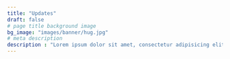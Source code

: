 ```yaml
---
title: "Updates"
draft: false
# page title background image
bg_image: "images/banner/hug.jpg"
# meta description
description : "Lorem ipsum dolor sit amet, consectetur adipisicing elit, sed do eiusmod tempor incididunt ut labore. dolore magna aliqua. Ut enim ad minim veniam, quis nostrud."
---
```


